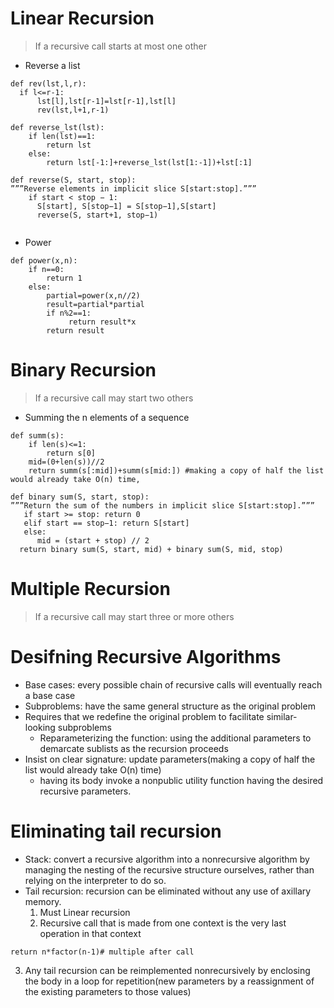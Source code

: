 # Linear Recursion
> If a recursive call starts at most one other
* Reverse a list

```
def rev(lst,l,r):
  if l<=r-1:
      lst[l],lst[r-1]=lst[r-1],lst[l]
      rev(lst,l+1,r-1)
      
def reverse_lst(lst):
    if len(lst)==1:
        return lst
    else:
        return lst[-1:]+reverse_lst(lst[1:-1])+lst[:1]

def reverse(S, start, stop):
”””Reverse elements in implicit slice S[start:stop].”””
    if start < stop − 1:
      S[start], S[stop−1] = S[stop−1],S[start] 
      reverse(S, start+1, stop−1)
  
```
* Power
```
def power(x,n):
    if n==0:
        return 1
    else:
        partial=power(x,n//2)
        result=partial*partial
        if n%2==1:
             return result*x
        return result
```



# Binary Recursion
> If a recursive call may start two others

* Summing the n elements of a sequence

```
def summ(s):
    if len(s)<=1:
        return s[0]
    mid=(0+len(s))//2
    return summ(s[:mid])+summ(s[mid:]) #making a copy of half the list would already take O(n) time,
```

```
def binary sum(S, start, stop):
”””Return the sum of the numbers in implicit slice S[start:stop].”””
   if start >= stop: return 0
   elif start == stop−1: return S[start]
   else:
      mid = (start + stop) // 2
  return binary sum(S, start, mid) + binary sum(S, mid, stop)
```
# Multiple Recursion
> If a recursive call may start three or more others


# Desifning Recursive Algorithms

* Base cases: every possible chain of recursive calls will eventually reach a base case
* Subproblems: have the same general structure as the original problem
* Requires that we redefine the original problem to facilitate similar-looking subproblems
  * Reparameterizing the function: using the additional parameters to demarcate sublists as the recursion proceeds
* Insist on clear signature: update parameters(making a copy of half the list would already take O(n) time)
  * having its body invoke a nonpublic utility function having the desired recursive parameters.

# Eliminating tail recursion
* Stack: convert a recursive algorithm into a nonrecursive algorithm by managing the nesting of the recursive structure ourselves, rather than relying on the interpreter to do so.
* Tail recursion:  recursion can be eliminated without any use of axillary memory.
  1. Must Linear recursion
  2. Recursive call that is made from one context is the very last operation in that context
```
return n*factor(n-1)# multiple after call
```
  3. Any tail recursion can be reimplemented nonrecursively by enclosing the body in a loop for repetition(new parameters by a reassignment of the existing parameters to those values)
